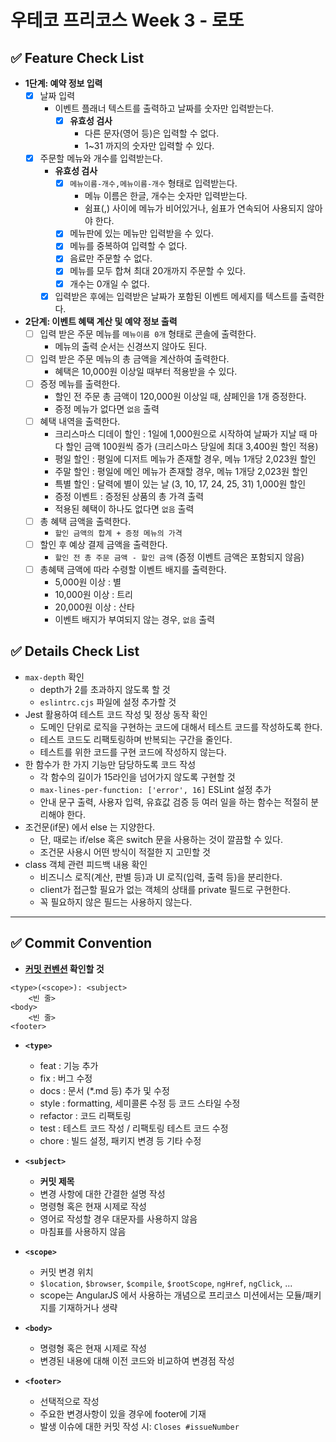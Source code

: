 # 우테코 프리코스 Week 3 - 로또

## ✅ Feature Check List

- **1단계: 예약 정보 입력**
  - [x] 날짜 입력
    - 이벤트 플래너 텍스트를 출력하고 날짜를 숫자만 입력받는다.
      - [x] **유효성 검사**
        - 다른 문자(영어 등)은 입력할 수 없다.
        - 1~31 까지의 숫자만 입력할 수 있다.
  - [x] 주문할 메뉴와 개수를 입력받는다.
    - **유효성 검사**
      - [x] `메뉴이름-개수,메뉴이름-개수` 형태로 입력받는다.
        - 메뉴 이름은 한글, 개수는 숫자만 입력받는다.
        - 쉼표(,) 사이에 메뉴가 비어있거나, 쉼표가 연속되어 사용되지 않아야 한다.
      - [x] 메뉴판에 있는 메뉴만 입력받을 수 있다.
      - [x] 메뉴를 중복하여 입력할 수 없다.
      - [x] 음료만 주문할 수 없다.
      - [x] 메뉴를 모두 합쳐 최대 20개까지 주문할 수 있다.
      - [x] 개수는 0개일 수 없다.
    - [x] 입력받은 후에는 입력받은 날짜가 포함된 이벤트 메세지를 텍스트를 출력한다.
- **2단계: 이벤트 혜택 계산 및 예약 정보 출력**
  - [ ] 입력 받은 주문 메뉴를 `메뉴이름 0개` 형태로 콘솔에 출력한다.
    - 메뉴의 출력 순서는 신경쓰지 않아도 된다.
  - [ ] 입력 받은 주문 메뉴의 총 금액을 계산하여 출력한다.
    - 혜택은 10,000원 이상일 때부터 적용받을 수 있다.
  - [ ] 증정 메뉴를 출력한다.
    - 할인 전 주문 총 금액이 120,000원 이상일 때, 샴페인을 1개 증정한다.
    - 증정 메뉴가 없다면 `없음` 출력
  - [ ] 혜택 내역을 출력한다.
    - 크리스마스 디데이 할인 : 1일에 1,000원으로 시작하여 날짜가 지날 때 마다 할인 금액 100원씩 증가 (크리스마스 당일에 최대 3,400원 할인 적용)
    - 평일 할인 : 평일에 디저트 메뉴가 존재할 경우, 메뉴 1개당 2,023원 할인
    - 주말 할인 : 평일에 메인 메뉴가 존재할 경우, 메뉴 1개당 2,023원 할인
    - 특별 할인 : 달력에 별이 있는 날 (3, 10, 17, 24, 25, 31) 1,000원 할인
    - 증정 이벤트 : 증정된 상품의 총 가격 출력
    - 적용된 혜택이 하나도 없다면 `없음` 출력
  - [ ] 총 혜택 금액을 출력한다.
    - `할인 금액의 합계 + 증정 메뉴의 가격`
  - [ ] 할인 후 예상 결제 금액을 출력한다.
    - `할인 전 총 주문 금액 - 할인 금액` (증정 이벤트 금액은 포함되지 않음)
  - [ ] 총혜택 금액에 따라 수령할 이벤트 배지를 출력한다.
    - 5,000원 이상 : 별
    - 10,000원 이상 : 트리
    - 20,000원 이상 : 산타
    - 이벤트 배지가 부여되지 않는 경우, `없음` 출력

## ✅ Details Check List

- `max-depth` 확인
  - depth가 2를 초과하지 않도록 할 것
  - `eslintrc.cjs` 파일에 설정 추가할 것
- Jest 활용하여 테스트 코드 작성 및 정상 동작 확인
  - 도메인 단위로 로직을 구현하는 코드에 대해서 테스트 코드를 작성하도록 한다.
  - 테스트 코드도 리팩토링하며 반복되는 구간을 줄인다.
  - 테스트를 위한 코드를 구현 코드에 작성하지 않는다.
- 한 함수가 한 가지 기능만 담당하도록 코드 작성
  - 각 함수의 길이가 15라인을 넘어가지 않도록 구현할 것
  - `max-lines-per-function: ['error', 16]` ESLint 설정 추가
  - 안내 문구 출력, 사용자 입력, 유효값 검증 등 여러 일을 하는 함수는 적절히 분리해야 한다.
- 조건문(if문) 에서 else 는 지양한다.
  - 단, 때로는 if/else 혹은 switch 문을 사용하는 것이 깔끔할 수 있다.
  - 조건문 사용시 어떤 방식이 적절한 지 고민할 것
- class 객체 관련 피드백 내용 확인
  - 비즈니스 로직(계산, 판별 등)과 UI 로직(입력, 출력 등)을 분리한다.
  - client가 접근할 필요가 없는 객체의 상태를 private 필드로 구현한다.
  - 꼭 필요하지 않은 필드는 사용하지 않는다.

---

## ✅ Commit Convention

- **[커밋 컨벤션](https://gist.github.com/stephenparish/9941e89d80e2bc58a153) 확인할 것**

```
<type>(<scope>): <subject>
    <빈 줄>
<body>
    <빈 줄>
<footer>
```

- **`<type>`**

  - feat : 기능 추가
  - fix : 버그 수정
  - docs : 문서 (\*.md 등) 추가 및 수정
  - style : formatting, 세미콜론 수정 등 코드 스타일 수정
  - refactor : 코드 리팩토링
  - test : 테스트 코드 작성 / 리팩토링 테스트 코드 수정
  - chore : 빌드 설정, 패키지 변경 등 기타 수정

- **`<subject>`**

  - **커밋 제목**
  - 변경 사항에 대한 간결한 설명 작성
  - 명령형 혹은 현재 시제로 작성
  - 영어로 작성할 경우 대문자를 사용하지 않음
  - 마침표를 사용하지 않음

- **`<scope>`**

  - 커밋 변경 위치
  - `$location`, `$browser`, `$compile`, `$rootScope`, `ngHref`, `ngClick`, ...
  - scope는 AngularJS 에서 사용하는 개념으로 프리코스 미션에서는 모듈/패키지를 기재하거나 생략

- **`<body>`**

  - 명령형 혹은 현재 시제로 작성
  - 변경된 내용에 대해 이전 코드와 비교하여 변경점 작성

- **`<footer>`**
  - 선택적으로 작성
  - 주요한 변경사항이 있을 경우에 footer에 기재
  - 발생 이슈에 대한 커밋 작성 시: `Closes #issueNumber`
